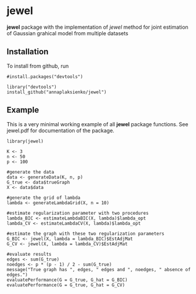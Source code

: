 # jewel
**jewel** package with the implementation of _jewel_ method for joint estimation of Gaussian grahical model from multiple datasets


## Installation
To install from github, run
```
#install.packages("devtools")

library("devtools")
install_github("annaplaksienko/jewel")
```

## Example

This is a very minimal working example of all **jewel** package functions. See jewel.pdf for documentation of the package.

```
library(jewel)

K <- 3
n <- 50
p <- 100

#generate the data
data <- generateData(K, n, p)
G_true <- data$trueGraph
X <- data$data

#generate the grid of lambda
lambda <- generateLambdaGrid(X, n = 10)

#estimate regularization parameter with two procedures
lambda_BIC <- estimateLambdaBIC(X, lambda)$lambda_opt
lambda_CV <- estimateLambdaCV(X, lambda)$lambda_opt

#estimate the graph with these two regularization parameters
G_BIC <- jewel(X, lambda = lambda_BIC)$EstAdjMat
G_CV <- jewel(X, lambda = lambda_CV)$EstAdjMat

#evaluate results
edges <- sum(G_true)
noedges <- p * (p - 1) / 2 - sum(G_true)
message("True graph has ", edges, " edges and ", noedges, " absence of edges.")
evaluatePerformance(G = G_true, G_hat = G_BIC)
evaluatePerformance(G = G_true, G_hat = G_CV)
```